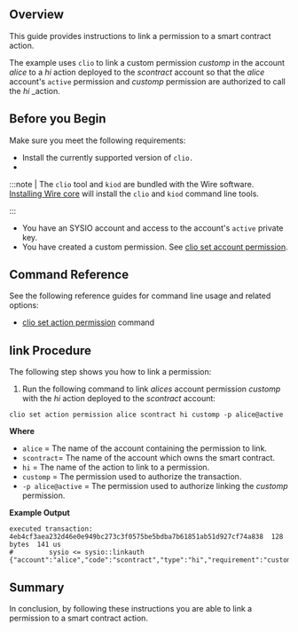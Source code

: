 ## Overview

This guide provides instructions to link a permission to a smart contract action.

The example uses `clio` to link a custom permission _customp_ in the account _alice_ to a _hi_ action deployed to the _scontract_ account so that the _alice_ account's `active` permission and _customp_ permission are authorized to call the _hi_ _action.  

## Before you Begin

Make sure you meet the following requirements:

* Install the currently supported version of `clio.`
*

:::note
| The `clio` tool and `kiod` are bundled with the Wire software. [Installing Wire core](/docs/getting-started/install-dependencies.md) will install the `clio` and `kiod` command line tools.

:::

* You have an SYSIO account and access to the account's `active` private key.
* You have created a custom permission. See [clio set account permission](../command-reference/set/set-account.md).

## Command Reference

See the following reference guides for command line usage and related options:

* [clio set action permission](../command-reference/set/set-action.md) command

## link Procedure

The following step shows you how to link a permission:

1. Run the following command to link _alices_ account permission _customp_ with the _hi_ action deployed to the _scontract_ account:

```shell
clio set action permission alice scontract hi customp -p alice@active
```

**Where**

* `alice` = The name of the account containing the permission to link.
* `scontract`= The name of the account which owns the smart contract.
* `hi` = The name of the action to link to a permission.
* `customp` = The permission used to authorize the transaction.
* `-p alice@active` = The permission used to authorize linking the _customp_ permission.

**Example Output**

```shell
executed transaction: 4eb4cf3aea232d46e0e949bc273c3f0575be5bdba7b61851ab51d927cf74a838  128 bytes  141 us
#         sysio <= sysio::linkauth              {"account":"alice","code":"scontract","type":"hi","requirement":"customp"}
```

## Summary

In conclusion, by following these instructions you are able to link a permission to a smart contract action.
